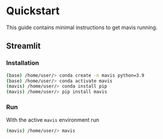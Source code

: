 # Quickstart

This guide contains minimal instructions to get mavis running. 

## Streamlit

### Installation 

```bash    
(base) /home/user/> conda create -n mavis python=3.9
(base) /home/user/> conda activate mavis
(mavis) /home/user/> conda install pip
(mavis) /home/user/> pip install mavis
```


### Run

With the active `mavis` environment run
    
```bash    
(mavis) /home/user/> mavis 
```



